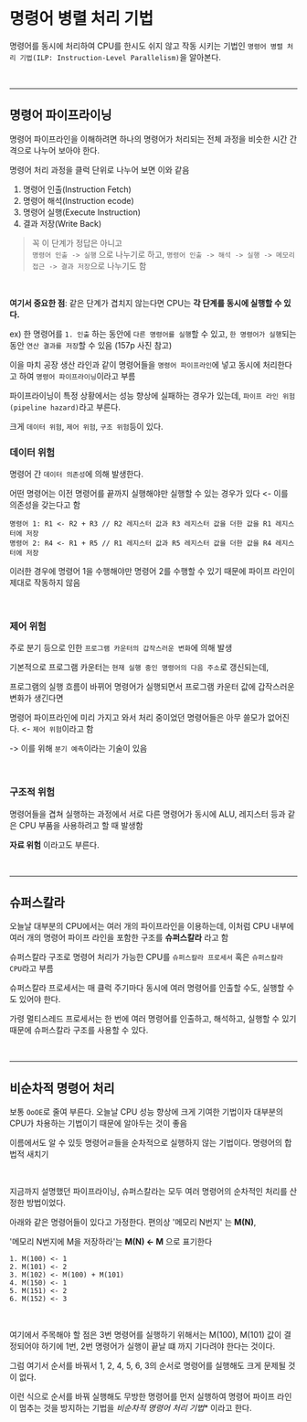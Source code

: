 # 명령어 병렬 처리 기법

명령어를 동시에 처리하여 CPU를 한시도 쉬지 않고 작동 시키는 기법인 `명령어 병렬 처리 기법(ILP: Instruction-Level Parallelism)`을 알아본다.

<br><hr>

## 명령어 파이프라이닝

명령어 파이프라인을 이해하려면 하나의 명령어가 처리되는 전체 과정을 비슷한 시간 간격으로 나누어 보아야 한다.

명령어 처리 과정을 클럭 단위로 나누어 보면 이와 같음

1. 명령어 인출(Instruction Fetch)
2. 명령어 해석(Instruction ecode)
3. 명령어 실행(Execute Instruction)
4. 결과 저장(Write Back)

> 꼭 이 단계가 정답은 아니고 <br> `명령어 인출 -> 실행` 으로 나누기로 하고, `명령어 인출 -> 해석 -> 실행 -> 메모리 접근 -> 결과 저장`으로 나누기도 함

<br>

**여기서 중요한 점**: 같은 단계가 겹치지 않는다면 CPU는 **각 단계를 동시에 실행할 수 있다.**<br>

ex) 한 명령어를 `1. 인출` 하는 동안에 `다른 명령어를 실행`할 수 있고, `한 명령어가 실행`되는 동안 `연산 결과를 저장`할 수 있음 (157p 사진 참고)

이을 마치 공장 생산 라인과 같이 명령어들을 `명령어 파이프라인`에 넣고 동시에 처리한다고 하여 `명령어 파이프라이닝`이라고 부름

파이프라이닝이 특정 상황에서는 성능 향상에 실패하는 경우가 있는데, `파이프 라인 위험(pipeline hazard)`라고 부른다.

크게 `데이터 위험`, `제어 위험`, `구조 위험`등이 있다.

### 데이터 위험

명령어 간 `데이터 의존성`에 의해 발생한다.<br>

어떤 명령어는 이전 명령어를 끝까지 실행해야만 실행할 수 있는 경우가 있다 <- 이를 의존성을 갖는다고 함

```
명령어 1: R1 <- R2 + R3 // R2 레지스터 값과 R3 레지스터 값을 더한 값을 R1 레지스터에 저장
명령어 2: R4 <- R1 + R5 // R1 레지스터 값과 R5 레지스터 값을 더한 값을 R4 레지스터에 저장
```

이러한 경우에 명령어 1을 수행해야만 명령어 2를 수행할 수 있기 때문에 파이프 라인이 제대로 작동하지 않음

<br>

### 제어 위험

주로 분기 등으로 인한 `프로그램 카운터의 갑작스러운 변화`에 의해 발생

기본적으로 프로그램 카운터는 `현재 실행 중인 명령어의 다음 주소`로 갱신되는데,

프로그램의 실행 흐름이 바뀌어 명령어가 실행되면서 프로그램 카운터 값에 갑작스러운 변화가 생긴다면

명령어 파이프라인에 미리 가지고 와서 처리 중이었던 명령어들은 아무 쓸모가 없어진다. <- `제어 위험`이라고 함

-> 이를 위해 `분기 예측`이라는 기술이 있음

<br>

### 구조적 위험

명령어들을 겹쳐 실행하는 과정에서 서로 다른 명령어가 동시에 ALU, 레지스터 등과 같은 CPU 부품을 사용하려고 할 때 발생함

**자료 위험** 이라고도 부른다.

<br><hr>

## 슈퍼스칼라

오늘날 대부분의 CPU에서는 여러 개의 파이프라인을 이용하는데, 이처럼 CPU 내부에 여러 개의 명령어 파이프 라인을 포함한 구조를 **슈퍼스칼라** 라고 함

슈퍼스칼라 구조로 명령어 처리가 가능한 CPU를 `슈퍼스칼라 프로세서` 혹은 `슈퍼스칼라 CPU`라고 부름

슈퍼스칼라 프로세서는 매 클럭 주기마다 동시에 여러 명령어를 인출할 수도, 실행할 수도 있어야 한다.

가령 멀티스레드 프로세서는 한 번에 여러 명령어를 인출하고, 해석하고, 실행할 수 있기 때문에 슈퍼스칼라 구조를 사용할 수 있다.

<br><hr>

## 비순차적 명령어 처리

보통 `OoOE`로 줄여 부른다. 오늘날 CPU 성능 향상에 크게 기여한 기법이자 대부분의 CPU가 차용하는 기법이기 때문에 알아두는 것이 좋음

이름에서도 알 수 있듯 명령어ㄹ들을 순차적으로 실행하지 않는 기법이다. 명령어의 합법적 새치기

<br>

지금까지 설명했던 파이프라이닝, 슈퍼스칼라는 모두 여러 명령어의 순차적인 처리를 산정한 방법이었다.

아래와 같은 명령어들이 있다고 가정한다. 편의상 '메모리 N번지' 는 **M(N)**, 

'메모리 N번지에 M을 저장하라'는 **M(N) <- M** 으로 표기한다

```
1. M(100) <- 1
2. M(101) <- 2
3. M(102) <- M(100) + M(101)
4. M(150) <- 1
5. M(151) <- 2
6. M(152) <- 3
```

<br>

여기에서 주목해야 할 점은 3번 명령어를 실행하기 위해서는 M(100), M(101) 값이 결정되어야 하기에 1번, 2번 명령어가 실행이 끝날 떄 까지 기다려야 한다는 것이다.

그럼 여기서 순서를 바꿔서 1, 2, 4, 5, 6, 3의 순서로 명령어를 실행해도 크게 문제될 것이 없다.

이런 식으로 순서를 바꿔 실행해도 무방한 명령어를 먼저 실행하여 명령어 파이프 라인이 멈추는 것을 방지하는 기법을 *비순차적 명령어 처리 기법** 이라고 한다.